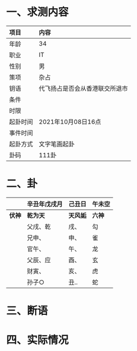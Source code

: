 # 一、求测内容
|项目|内容|
|:-|:-|
|年龄|34|
|职业|IT|
|性别|男|
|策项|杂占|
|钥语|代飞扬占是否会从香港联交所退市|
|条件||
|时限||
|起卦时间|2021年10月08日16点|
|事件时间||
|起卦方式|文字笔画起卦|
|卦码|111卦|

# 二、卦
||辛丑年戊戌月|己丑日|午未空|
|:-|:-|:-|:-|
|**伏神**|**乾为天**|**天风姤**|**六神**|
||父戌、乾|戌、|勾|
||兄申、|申、|雀|
||官午、|午、|龙|
||父辰、应|酉、|玄|
||财寅、|亥、|虎|
||孙子○|丑..|蛇|


# 三、断语

# 四、实际情况